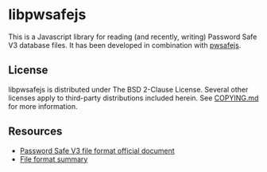 libpwsafejs
===
This is a Javascript library for reading (and recently, writing) Password Safe V3 database files.  It has been developed in combination with [pwsafejs](http://github.com/scintill/pwsafejs).

License
---

libpwsafejs is distributed under The BSD 2-Clause License. Several other licenses apply to third-party distributions included herein. See [COPYING.md](https://github.com/scintill/libpwsafejs/blob/master/COPYING.md) for more information.

Resources
---

- [Password Safe V3 file format official document](http://sourceforge.net/p/passwordsafe/git-code/ci/master/tree/docs/formatV3.txt)
- [File format summary](http://keybox.rubyforge.org/password-safe-db-format.html)
